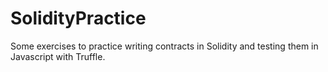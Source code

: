 # SolidityPractice

Some exercises to practice writing contracts in Solidity and testing them in Javascript with Truffle.
